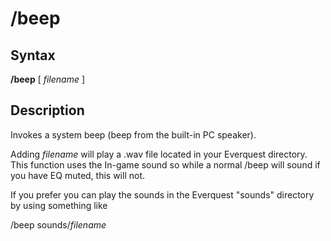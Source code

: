 # /beep

## Syntax

**/beep** \[ _filename_ \]

## Description

Invokes a system beep \(beep from the built-in PC speaker\).

Adding _filename_ will play a .wav file located in your Everquest directory. This function uses the In-game sound so while a normal /beep will sound if you have EQ muted, this will not.

If you prefer you can play the sounds in the Everquest "sounds" directory by using something like

/beep sounds/_filename_

